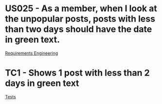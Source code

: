 # US025 -  As a member, when I look at the unpopular posts, posts with less than two days should have the date in green text. 

[Requirements Engineering](./01.requirements-engineering/US025.md)

# TC1 - Shows 1 post with less than 2 days in green text

[Tests](02.tests/readme.md)
 